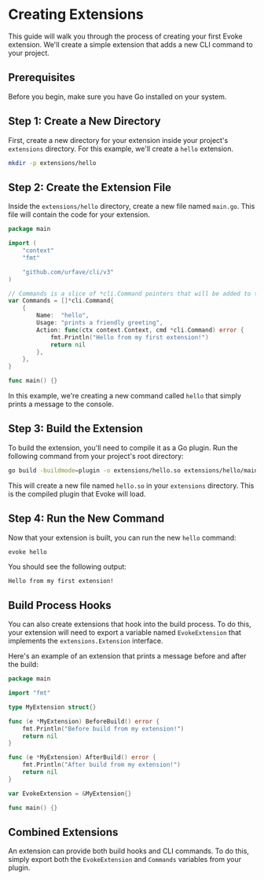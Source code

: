 # Creating Extensions

This guide will walk you through the process of creating your first Evoke extension. We'll create a simple extension that adds a new CLI command to your project.

## Prerequisites

Before you begin, make sure you have Go installed on your system.

## Step 1: Create a New Directory

First, create a new directory for your extension inside your project's `extensions` directory. For this example, we'll create a `hello` extension.

```bash
mkdir -p extensions/hello
```

## Step 2: Create the Extension File

Inside the `extensions/hello` directory, create a new file named `main.go`. This file will contain the code for your extension.

```go
package main

import (
	"context"
	"fmt"

	"github.com/urfave/cli/v3"
)

// Commands is a slice of *cli.Command pointers that will be added to the Evoke CLI.
var Commands = []*cli.Command{
	{
		Name:  "hello",
		Usage: "prints a friendly greeting",
		Action: func(ctx context.Context, cmd *cli.Command) error {
			fmt.Println("Hello from my first extension!")
			return nil
		},
	},
}

func main() {}
```

In this example, we're creating a new command called `hello` that simply prints a message to the console.

## Step 3: Build the Extension

To build the extension, you'll need to compile it as a Go plugin. Run the following command from your project's root directory:

```bash
go build -buildmode=plugin -o extensions/hello.so extensions/hello/main.go
```

This will create a new file named `hello.so` in your `extensions` directory. This is the compiled plugin that Evoke will load.

## Step 4: Run the New Command

Now that your extension is built, you can run the new `hello` command:

```bash
evoke hello
```

You should see the following output:

```
Hello from my first extension!
```

## Build Process Hooks

You can also create extensions that hook into the build process. To do this, your extension will need to export a variable named `EvokeExtension` that implements the `extensions.Extension` interface.

Here's an example of an extension that prints a message before and after the build:

```go
package main

import "fmt"

type MyExtension struct{}

func (e *MyExtension) BeforeBuild() error {
    fmt.Println("Before build from my extension!")
    return nil
}

func (e *MyExtension) AfterBuild() error {
    fmt.Println("After build from my extension!")
    return nil
}

var EvokeExtension = &MyExtension{}

func main() {}
```

## Combined Extensions

An extension can provide both build hooks and CLI commands. To do this, simply export both the `EvokeExtension` and `Commands` variables from your plugin.
